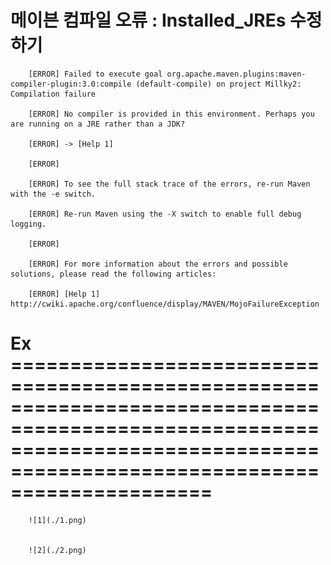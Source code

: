 
# 메이븐 컴파일 오류 : Installed_JREs 수정하기

        [ERROR] Failed to execute goal org.apache.maven.plugins:maven-compiler-plugin:3.0:compile (default-compile) on project Millky2: Compilation failure

        [ERROR] No compiler is provided in this environment. Perhaps you are running on a JRE rather than a JDK?

        [ERROR] -> [Help 1]

        [ERROR] 

        [ERROR] To see the full stack trace of the errors, re-run Maven with the -e switch.

        [ERROR] Re-run Maven using the -X switch to enable full debug logging.

        [ERROR] 

        [ERROR] For more information about the errors and possible solutions, please read the following articles:

        [ERROR] [Help 1] http://cwiki.apache.org/confluence/display/MAVEN/MojoFailureException
        

# Ex =============================================================================================================================================================================
        
        ![1](./1.png)


        ![2](./2.png)

